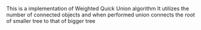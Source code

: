 This is a implementation of Weighted Quick Union algorithm
It utilizes the number of connected objects and when performed union connects the root of smaller tree to that of bigger tree
